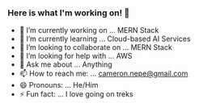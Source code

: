 ### Here is what I'm working on! 👋 

- 🔭 I’m currently working on ... MERN Stack
- 🌱 I’m currently learning ... Cloud-based AI Services
- 👯 I’m looking to collaborate on ... MERN Stack
- 🤔 I’m looking for help with ... AWS
- 💬 Ask me about ... Anything
- 📫 How to reach me: ... cameron.nepe@gmail.com
- 😄 Pronouns: ... He/Him
- ⚡ Fun fact: ... I love going on treks

